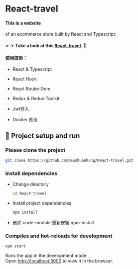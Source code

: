 # React-travel

#### This is a website

of an ecommerce store built by React and Typescript.

#### ☞ ☞ Take a look at this [React-travel](https://muchuanhung.github.io/React-travel/). 👀

#### 使用技術：

- React & Typescript

- React Hook

- React Router Dom

- Redux & Redux-Toolkit

- Jwt登入

- Docker 應用

## 🏃‍ Project setup and run

### Please clone the project

```bash
git clone https://github.com/muchuanhung/React-travel.git
```

### Install dependencies

- Change directory
  ```bash
  cd React-travel
  ```
- Install project dependencies
  ```bash
  npm install
  ```
- 刪除 node-module 重新安裝 npm-install

### Compiles and hot-reloads for development

```
npm start
```

Runs the app in the development mode.\
Open [http://localhost:3000](http://localhost:3000) to view it in the browser.

